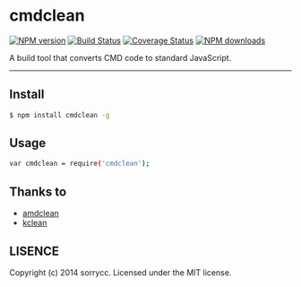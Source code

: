 # cmdclean

[![NPM version](https://img.shields.io/npm/v/cmdclean.svg?style=flat)](https://npmjs.org/package/cmdclean)
[![Build Status](https://img.shields.io/travis/sorrycc/cmdclean.svg?style=flat)](https://travis-ci.org/sorrycc/cmdclean)
[![Coverage Status](https://img.shields.io/coveralls/sorrycc/cmdclean.svg?style=flat)](https://coveralls.io/r/sorrycc/cmdclean)
[![NPM downloads](http://img.shields.io/npm/dm/cmdclean.svg?style=flat)](https://npmjs.org/package/cmdclean)

A build tool that converts CMD code to standard JavaScript.

---

## Install

```bash
$ npm install cmdclean -g
```

## Usage

```bash
var cmdclean = require('cmdclean');
```

## Thanks to

* [amdclean](https://github.com/gfranko/amdclean)
* [kclean](https://github.com/kissyteam/kclean)

## LISENCE

Copyright (c) 2014 sorrycc. Licensed under the MIT license.

